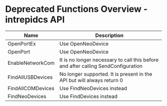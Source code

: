 # Deprecated Functions Overview - intrepidcs API

| Name              | Description                                                                       |
| ----------------- | --------------------------------------------------------------------------------- |
| OpenPortEx        | Use OpenNeoDevice                                                                 |
| OpenPort          | Use OpenNeoDevice                                                                 |
| EnableNetworkCom  | It is no longer necessary to call this before and after calling SendConfiguration |
| FindAllUSBDevices | No longer supported. It is present in the API but will always return 0            |
| FindAllCOMDevices | Use FindNeoDevices instead                                                        |
| FindNeoDevices    | Use FindDevices instead                                                           |
